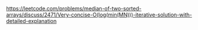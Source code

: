 https://leetcode.com/problems/median-of-two-sorted-arrays/discuss/2471/Very-concise-O(log(min(MN)))-iterative-solution-with-detailed-explanation



